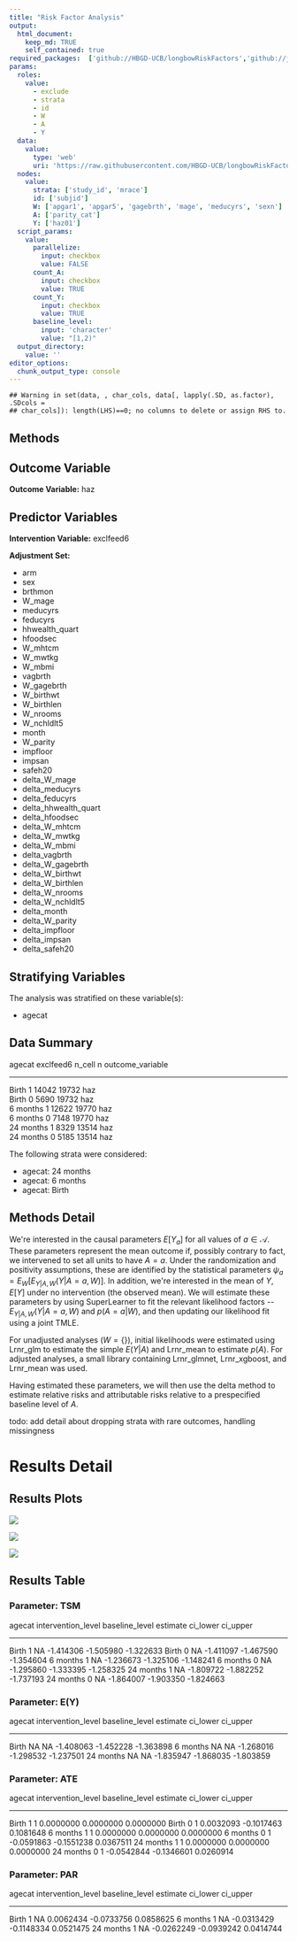 ```yaml
---
title: "Risk Factor Analysis"
output: 
  html_document:
    keep_md: TRUE
    self_contained: true
required_packages:  ['github://HBGD-UCB/longbowRiskFactors','github://jeremyrcoyle/skimr@vector_types', 'github://tlverse/delayed']
params:
  roles:
    value:
      - exclude
      - strata
      - id
      - W
      - A
      - Y
  data: 
    value: 
      type: 'web'
      uri: 'https://raw.githubusercontent.com/HBGD-UCB/longbowRiskFactors/master/inst/sample_data/birthwt_data.rdata'
  nodes:
    value:
      strata: ['study_id', 'mrace']
      id: ['subjid']
      W: ['apgar1', 'apgar5', 'gagebrth', 'mage', 'meducyrs', 'sexn']
      A: ['parity_cat']
      Y: ['haz01']
  script_params:
    value:
      parallelize:
        input: checkbox
        value: FALSE
      count_A:
        input: checkbox
        value: TRUE
      count_Y:
        input: checkbox
        value: TRUE        
      baseline_level:
        input: 'character'
        value: "[1,2)"
  output_directory:
    value: ''
editor_options: 
  chunk_output_type: console
---
```







```
## Warning in set(data, , char_cols, data[, lapply(.SD, as.factor), .SDcols =
## char_cols]): length(LHS)==0; no columns to delete or assign RHS to.
```

## Methods
## Outcome Variable

**Outcome Variable:** haz

## Predictor Variables

**Intervention Variable:** exclfeed6

**Adjustment Set:**

* arm
* sex
* brthmon
* W_mage
* meducyrs
* feducyrs
* hhwealth_quart
* hfoodsec
* W_mhtcm
* W_mwtkg
* W_mbmi
* vagbrth
* W_gagebrth
* W_birthwt
* W_birthlen
* W_nrooms
* W_nchldlt5
* month
* W_parity
* impfloor
* impsan
* safeh20
* delta_W_mage
* delta_meducyrs
* delta_feducyrs
* delta_hhwealth_quart
* delta_hfoodsec
* delta_W_mhtcm
* delta_W_mwtkg
* delta_W_mbmi
* delta_vagbrth
* delta_W_gagebrth
* delta_W_birthwt
* delta_W_birthlen
* delta_W_nrooms
* delta_W_nchldlt5
* delta_month
* delta_W_parity
* delta_impfloor
* delta_impsan
* delta_safeh20

## Stratifying Variables

The analysis was stratified on these variable(s):

* agecat

## Data Summary

agecat      exclfeed6    n_cell       n  outcome_variable 
----------  ----------  -------  ------  -----------------
Birth       1             14042   19732  haz              
Birth       0              5690   19732  haz              
6 months    1             12622   19770  haz              
6 months    0              7148   19770  haz              
24 months   1              8329   13514  haz              
24 months   0              5185   13514  haz              


The following strata were considered:

* agecat: 24 months
* agecat: 6 months
* agecat: Birth



## Methods Detail

We're interested in the causal parameters $E[Y_a]$ for all values of $a \in \mathcal{A}$. These parameters represent the mean outcome if, possibly contrary to fact, we intervened to set all units to have $A=a$. Under the randomization and positivity assumptions, these are identified by the statistical parameters $\psi_a=E_W[E_{Y|A,W}(Y|A=a,W)]$.  In addition, we're interested in the mean of $Y$, $E[Y]$ under no intervention (the observed mean). We will estimate these parameters by using SuperLearner to fit the relevant likelihood factors -- $E_{Y|A,W}(Y|A=a,W)$ and $p(A=a|W)$, and then updating our likelihood fit using a joint TMLE.

For unadjusted analyses ($W=\{\}$), initial likelihoods were estimated using Lrnr_glm to estimate the simple $E(Y|A)$ and Lrnr_mean to estimate $p(A)$. For adjusted analyses, a small library containing Lrnr_glmnet, Lrnr_xgboost, and Lrnr_mean was used.

Having estimated these parameters, we will then use the delta method to estimate relative risks and attributable risks relative to a prespecified baseline level of $A$.

todo: add detail about dropping strata with rare outcomes, handling missingness







# Results Detail

## Results Plots
![](/tmp/9c8fbe5e-9ffc-4303-b8cc-59346a2e817c/09b1c262-5c25-44af-a9d2-6f45e78ce989/REPORT_files/figure-html/plot_tsm-1.png)<!-- -->



![](/tmp/9c8fbe5e-9ffc-4303-b8cc-59346a2e817c/09b1c262-5c25-44af-a9d2-6f45e78ce989/REPORT_files/figure-html/plot_ate-1.png)<!-- -->



![](/tmp/9c8fbe5e-9ffc-4303-b8cc-59346a2e817c/09b1c262-5c25-44af-a9d2-6f45e78ce989/REPORT_files/figure-html/plot_par-1.png)<!-- -->

## Results Table

### Parameter: TSM


agecat      intervention_level   baseline_level     estimate    ci_lower    ci_upper
----------  -------------------  ---------------  ----------  ----------  ----------
Birth       1                    NA                -1.414306   -1.505980   -1.322633
Birth       0                    NA                -1.411097   -1.467590   -1.354604
6 months    1                    NA                -1.236673   -1.325106   -1.148241
6 months    0                    NA                -1.295860   -1.333395   -1.258325
24 months   1                    NA                -1.809722   -1.882252   -1.737193
24 months   0                    NA                -1.864007   -1.903350   -1.824663


### Parameter: E(Y)


agecat      intervention_level   baseline_level     estimate    ci_lower    ci_upper
----------  -------------------  ---------------  ----------  ----------  ----------
Birth       NA                   NA                -1.408063   -1.452228   -1.363898
6 months    NA                   NA                -1.268016   -1.298532   -1.237501
24 months   NA                   NA                -1.835947   -1.868035   -1.803859


### Parameter: ATE


agecat      intervention_level   baseline_level      estimate     ci_lower    ci_upper
----------  -------------------  ---------------  -----------  -----------  ----------
Birth       1                    1                  0.0000000    0.0000000   0.0000000
Birth       0                    1                  0.0032093   -0.1017463   0.1081648
6 months    1                    1                  0.0000000    0.0000000   0.0000000
6 months    0                    1                 -0.0591863   -0.1551238   0.0367511
24 months   1                    1                  0.0000000    0.0000000   0.0000000
24 months   0                    1                 -0.0542844   -0.1346601   0.0260914


### Parameter: PAR


agecat      intervention_level   baseline_level      estimate     ci_lower    ci_upper
----------  -------------------  ---------------  -----------  -----------  ----------
Birth       1                    NA                 0.0062434   -0.0733756   0.0858625
6 months    1                    NA                -0.0313429   -0.1148334   0.0521475
24 months   1                    NA                -0.0262249   -0.0939242   0.0414744
